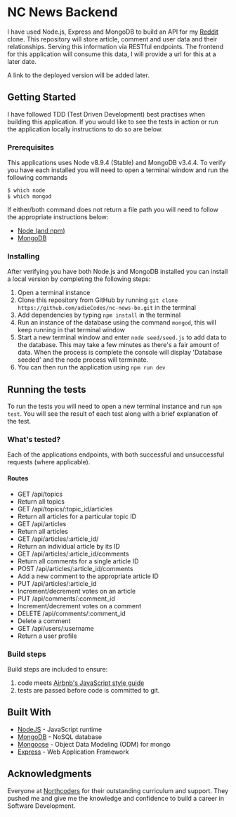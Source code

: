 # NC News Backend

I have used Node.js, Express and MongoDB to build an API for my [Reddit](https://www.reddit.com/) clone. This repository will store article, comment and user data and their relationships. Serving this information via RESTful endpoints. The frontend for this application will consume this data, I will provide a url for this at a later date.

A link to the deployed version will be added later.

## Getting Started

I have followed TDD (Test Driven Development) best practises when building this application. If you would like to see the tests in action or run the application locally instructions to do so are below.

### Prerequisites

This applications uses Node v8.9.4 (Stable) and MongoDB v3.4.4. To verify you have each installed you will need to open a terminal window and run the following commands

```
$ which node
$ which mongod
```

If either/both command does not return a file path you will need to follow the appropriate instructions below:

* [Node (and npm)](https://docs.npmjs.com/getting-started/installing-node)
* [MongoDB](https://docs.mongodb.com/manual/administration/install-community/)

### Installing

After verifying you have both Node.js and MongoDB installed you can install a local version by completing the following steps:

1. Open a terminal instance
2. Clone this repository from GitHub by running `git clone https://github.com/adieCodes/nc-news-be.git` in the terminal
3. Add dependencies by typing `npm install` in the terminal
4. Run an instance of the database using the command `mongod`, this will keep running in that terminal window
5. Start a new terminal window and enter `node seed/seed.js` to add data to the database. This may take a few minutes as there's a fair amount of data. When the process is complete the console will display 'Database seeded' and the node process will terminate.
6. You can then run the application using `npm run dev`

## Running the tests

To run the tests you will need to open a new terminal instance and run `npm test`. You will see the result of each test along with a brief explanation of the test.

### What's tested?

Each of the applications endpoints, with both successful and unsuccessful requests (where applicable).

#### Routes

* GET /api/topics
* Return all topics
* GET /api/topics/:topic_id/articles
* Return all articles for a particular topic ID
* GET /api/articles
* Return all articles
* GET /api/articles/:article_id/
* Return an individual article by its ID
* GET /api/articles/:article_id/comments
* Return all comments for a single article ID
* POST /api/articles/:article_id/comments
* Add a new comment to the appropriate article ID
* PUT /api/articles/:article_id
* Increment/decrement votes on an article
* PUT /api/comments/:comment_id
* Increment/decrement votes on a comment
* DELETE /api/comments/:comment_id
* Delete a comment
* GET /api/users/:username
* Return a user profile

### Build steps

Build steps are included to ensure:

1. code meets [Airbnb's JavaScript style guide](https://github.com/airbnb/javascript)
2. tests are passed before code is committed to git.

## Built With

* [NodeJS](https://nodejs.org/en/) - JavaScript runtime
* [MongoDB](https://www.mongodb.com/) - NoSQL database
* [Mongoose](http://mongoosejs.com/) - Object Data Modeling (ODM) for mongo
* [Express](https://expressjs.com/) - Web Application Framework

## Acknowledgments

Everyone at [Northcoders](https://northcoders.com/) for their outstanding curriculum and support. They pushed me and give me the knowledge and confidence to build a career in Software Development.
